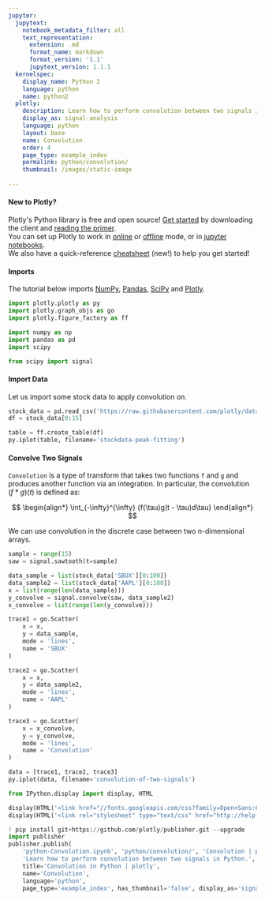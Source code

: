 ```yaml
---
jupyter:
  jupytext:
    notebook_metadata_filter: all
    text_representation:
      extension: .md
      format_name: markdown
      format_version: '1.1'
      jupytext_version: 1.1.1
  kernelspec:
    display_name: Python 2
    language: python
    name: python2
  plotly:
    description: Learn how to perform convolution between two signals in Python.
    display_as: signal-analysis
    language: python
    layout: base
    name: Convolution
    order: 4
    page_type: example_index
    permalink: python/convolution/
    thumbnail: /images/static-image
    
---
```


#### New to Plotly?
Plotly's Python library is free and open source! [Get started](https://plot.ly/python/getting-started/) by downloading the client and [reading the primer](https://plot.ly/python/getting-started/).
<br>You can set up Plotly to work in [online](https://plot.ly/python/getting-started/#initialization-for-online-plotting) or [offline](https://plot.ly/python/getting-started/#initialization-for-offline-plotting) mode, or in [jupyter notebooks](https://plot.ly/python/getting-started/#start-plotting-online).
<br>We also have a quick-reference [cheatsheet](https://images.plot.ly/plotly-documentation/images/python_cheat_sheet.pdf) (new!) to help you get started!


#### Imports
The tutorial below imports [NumPy](http://www.numpy.org/), [Pandas](https://plot.ly/pandas/intro-to-pandas-tutorial/), [SciPy](https://www.scipy.org/) and [Plotly](https://plot.ly/python/getting-started/).

```python
import plotly.plotly as py
import plotly.graph_objs as go
import plotly.figure_factory as ff

import numpy as np
import pandas as pd
import scipy

from scipy import signal
```

#### Import Data
Let us import some stock data to apply convolution on.

```python
stock_data = pd.read_csv('https://raw.githubusercontent.com/plotly/datasets/master/stockdata.csv')
df = stock_data[0:15]

table = ff.create_table(df)
py.iplot(table, filename='stockdata-peak-fitting')
```

<!-- #region -->
#### Convolve Two Signals
`Convolution` is a type of transform that takes two functions `f` and `g` and produces another function via an integration. In particular, the convolution $(f*g)(t)$ is defined as:

$$
\begin{align*}
\int_{-\infty}^{\infty} {f(\tau)g(t - \tau)d\tau}
\end{align*}
$$


We can use convolution in the discrete case between two n-dimensional arrays.
<!-- #endregion -->

```python
sample = range(15)
saw = signal.sawtooth(t=sample)

data_sample = list(stock_data['SBUX'][0:100])
data_sample2 = list(stock_data['AAPL'][0:100])
x = list(range(len(data_sample)))
y_convolve = signal.convolve(saw, data_sample2)
x_convolve = list(range(len(y_convolve)))

trace1 = go.Scatter(
    x = x,
    y = data_sample,
    mode = 'lines',
    name = 'SBUX'
)

trace2 = go.Scatter(
    x = x,
    y = data_sample2,
    mode = 'lines',
    name = 'AAPL'
)

trace3 = go.Scatter(
    x = x_convolve,
    y = y_convolve,
    mode = 'lines',
    name = 'Convolution'
)

data = [trace1, trace2, trace3]
py.iplot(data, filename='convolution-of-two-signals')
```

```python
from IPython.display import display, HTML

display(HTML('<link href="//fonts.googleapis.com/css?family=Open+Sans:600,400,300,200|Inconsolata|Ubuntu+Mono:400,700" rel="stylesheet" type="text/css" />'))
display(HTML('<link rel="stylesheet" type="text/css" href="http://help.plot.ly/documentation/all_static/css/ipython-notebook-custom.css">'))

! pip install git+https://github.com/plotly/publisher.git --upgrade
import publisher
publisher.publish(
    'python-Convolution.ipynb', 'python/convolution/', 'Convolution | plotly',
    'Learn how to perform convolution between two signals in Python.',
    title='Convolution in Python | plotly',
    name='Convolution',
    language='python',
    page_type='example_index', has_thumbnail='false', display_as='signal-analysis', order=4)
```

```python

```
